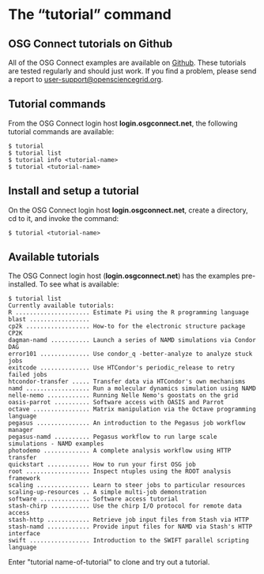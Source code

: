 # The “tutorial” command

OSG Connect tutorials on Github
-------------------------------

All of the OSG Connect examples are available on
[Github](<https://github.com/OSGConnect/>).  These
tutorials are tested regularly and should just work. If you find a problem,
please send a report to [user-support@opensciencegrid.org](mailto:user-support@opensciencegrid.org).

Tutorial commands
-----------------

From the OSG Connect login host **login.osgconnect.net**, the following tutorial
commands are available:

	$ tutorial
	$ tutorial list
	$ tutorial info <tutorial-name>
	$ tutorial <tutorial-name>

Install and setup a tutorial
----------------------------

On the OSG Connect login host **login.osgconnect.net**, create a directory, cd
to it, and invoke the command:

	$ tutorial <tutorial-name>

Available tutorials
-------------------

The OSG Connect login host (**login.osgconnect.net**) has the examples
pre-installed. To see what is available:


	$ tutorial list
	Currently available tutorials:
	R ..................... Estimate Pi using the R programming language
	blast .................
	cp2k .................. How-to for the electronic structure package CP2K
	dagman-namd ........... Launch a series of NAMD simulations via Condor DAG
	error101 .............. Use condor_q -better-analyze to analyze stuck jobs
	exitcode .............. Use HTCondor's periodic_release to retry failed jobs
	htcondor-transfer ..... Transfer data via HTCondor's own mechanisms
	namd .................. Run a molecular dynamics simulation using NAMD
	nelle-nemo ............ Running Nelle Nemo's goostats on the grid
	oasis-parrot .......... Software access with OASIS and Parrot
	octave ................ Matrix manipulation via the Octave programming language
	pegasus ............... An introduction to the Pegasus job workflow manager
	pegasus-namd .......... Pegasus workflow to run large scale simulations - NAMD examples
	photodemo ............. A complete analysis workflow using HTTP transfer
	quickstart ............ How to run your first OSG job
	root .................. Inspect ntuples using the ROOT analysis framework
	scaling ............... Learn to steer jobs to particular resources
	scaling-up-resources .. A simple multi-job demonstration
	software .............. Software access tutorial
	stash-chirp ........... Use the chirp I/O protocol for remote data access
	stash-http ............ Retrieve job input files from Stash via HTTP
	stash-namd ............ Provide input files for NAMD via Stash's HTTP interface
	swift ................. Introduction to the SWIFT parallel scripting language
  
  
  Enter "tutorial name-of-tutorial" to clone and try out a tutorial.


